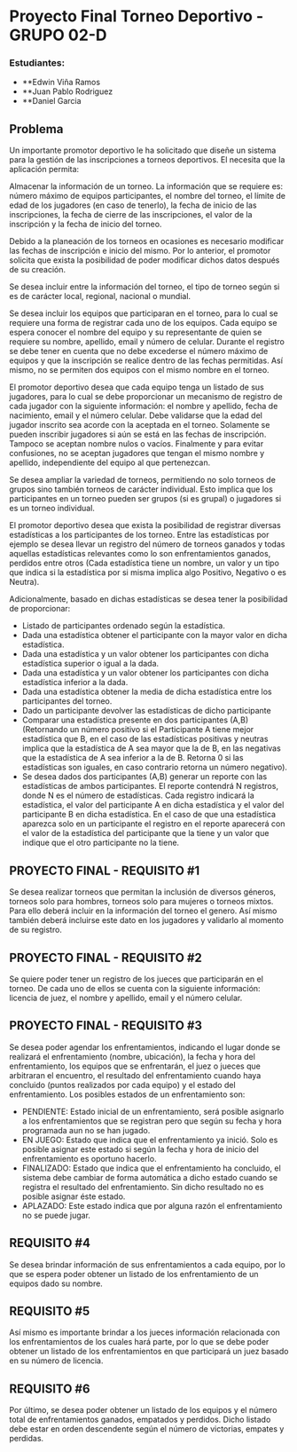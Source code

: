 # Proyecto Final Torneo Deportivo - GRUPO 02-D

### Estudiantes:

- **Edwin Viña Ramos
- **Juan Pablo Rodriguez
- **Daniel Garcia

## Problema

Un importante promotor deportivo le ha solicitado que diseñe un sistema para la gestión de las inscripciones a torneos deportivos. El necesita que la aplicación permita:

Almacenar la información de un torneo. La información que se requiere es: número máximo de equipos participantes, el nombre del torneo, el límite de edad de los jugadores (en caso de tenerlo), la fecha de inicio de las inscripciones, la fecha de cierre de las inscripciones, el valor de la inscripción y la fecha de inicio del torneo.

Debido a la planeación de los torneos en ocasiones es necesario modificar las fechas de inscripción e inicio del mismo. Por lo anterior, el promotor solicita que exista la posibilidad de poder modificar dichos datos después de su creación. 

Se desea incluir entre la información del torneo, el tipo de torneo según si es de carácter local, regional, nacional o mundial.

Se desea incluir los equipos que participaran en el torneo, para lo cual se requiere una forma de registrar cada uno de los equipos. Cada equipo se espera conocer el nombre del equipo y su representante de quien se requiere su nombre, apellido, email y número de celular. Durante el registro se debe tener en cuenta que no debe excederse el número máximo de equipos y que la inscripción se realice dentro de las fechas permitidas. Así mismo, no se permiten dos equipos con el mismo nombre en el torneo. 

El promotor deportivo desea que cada equipo tenga un listado de sus jugadores, para lo cual se debe proporcionar un mecanismo de registro de cada jugador con la siguiente información: el nombre y apellido, fecha de nacimiento, email y el número celular. Debe validarse que la edad del jugador inscrito sea acorde con la aceptada en el torneo. Solamente se pueden inscribir jugadores si aún se está en las fechas de inscripción. Tampoco se aceptan nombre nulos o vacíos. Finalmente y para evitar confusiones, no se aceptan jugadores que tengan el mismo nombre y apellido, independiente del equipo al que pertenezcan.

Se desea ampliar la variedad de torneos, permitiendo no solo torneos de grupos sino también torneos de carácter individual. Esto implica que los participantes en un torneo pueden ser grupos (si es grupal) o jugadores si es un torneo individual.

El promotor deportivo desea que exista la posibilidad de registrar diversas estadísticas a los participantes de los torneo. Entre las estadísticas por ejemplo se desea llevar un registro del número de torneos ganados y todas aquellas estadísticas relevantes como lo son enfrentamientos ganados, perdidos entre otros (Cada estadística tiene un nombre, un valor y un tipo que indica si la estadística por si misma implica algo Positivo, Negativo o es Neutra).

Adicionalmente, basado en dichas estadísticas se desea tener la posibilidad de proporcionar:

- Listado de participantes ordenado según la estadística.
- Dada una estadística obtener el participante con la mayor valor en dicha estadística.
- Dada una estadística y un valor obtener los participantes con dicha estadística superior o igual a la dada.
- Dada una estadística y un valor obtener los participantes con dicha estadística inferior a la dada.
- Dada una estadística obtener la media de dicha estadística entre los participantes del torneo.
- Dado un participante devolver las estadísticas de dicho participante
- Comparar una estadística presente en dos participantes (A,B) (Retornando un número positivo si el Participante A tiene mejor estadística que B, en el caso de las estadísticas positivas y neutras implica que la estadística de A sea mayor que la de B, en las negativas que la estadística de A sea inferior a la de B. Retorna 0 si las estadísticas son iguales, en caso contrario retorna un número negativo).
- Se desea dados dos participantes (A,B) generar un reporte con las estadísticas de ambos participantes. El reporte contendrá N registros, donde N es el número de estadísticas. Cada registro indicará la estadística, el valor del participante A en dicha estadística y el valor del participante B en dicha estadística. En el caso de que una estadística aparezca solo en un participante el registro en el reporte aparecerá con el valor de la estadística del participante que la tiene y un valor que indique que el otro participante no la tiene. 

## PROYECTO FINAL - REQUISITO #1
Se desea realizar torneos que permitan la inclusión de diversos géneros, torneos solo para hombres, torneos solo para mujeres o torneos mixtos. Para ello deberá incluir en la información del torneo el genero. Así mismo también deberá incluirse este dato en los jugadores y validarlo al momento de su registro.

## PROYECTO FINAL - REQUISITO #2
Se quiere poder tener un registro de los jueces que participarán en el torneo. De cada uno de ellos se cuenta con la siguiente información:  licencia de juez, el nombre y apellido, email y el número celular.

## PROYECTO FINAL - REQUISITO #3

Se desea poder agendar los enfrentamientos, indicando el lugar donde se realizará el enfrentamiento (nombre, ubicación), la fecha y hora del enfrentamiento, los equipos que se enfrentarán, el juez o jueces que arbitraran el encuentro, el resultado del enfrentamiento cuando haya concluido (puntos realizados por cada equipo) y el estado del enfrentamiento. Los posibles estados de un enfrentamiento son:

- PENDIENTE: Estado inicial de un enfrentamiento, será posible asignarlo a los enfrentamientos que se registran pero que según su fecha y hora programada aun no se han jugado.
- EN JUEGO: Estado que indica que el enfrentamiento ya inició. Solo es posible asignar este estado si según la fecha y hora de inicio del enfrentamiento es oportuno hacerlo.
- FINALIZADO: Estado que indica que el enfrentamiento ha concluido, el sistema debe cambiar de forma automática a dicho estado cuando se registra el resultado del enfrentamiento. Sin dicho resultado no es posible asignar éste estado.
- APLAZADO: Este estado indica que por alguna razón el enfrentamiento no se puede jugar.

## REQUISITO #4

Se desea brindar información de sus enfrentamientos a cada equipo, por lo que se espera poder obtener un listado de los enfrentamiento de un equipos dado su nombre.
## REQUISITO #5

Así mismo es importante brindar a los jueces información relacionada con los enfrentamientos de los cuales hará parte, por lo que se debe poder obtener un listado de los enfrentamientos en que participará un juez basado en su número de licencia.
## REQUISITO #6

Por último, se desea poder obtener un listado de los equipos y el número total de enfrentamientos ganados, empatados y perdidos. Dicho listado debe estar en orden descendente según el número de victorias, empates y perdidas.